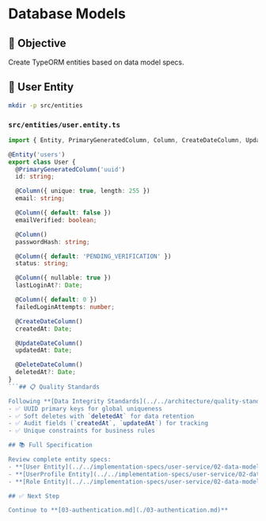 # Database Models

## 🎯 Objective

Create TypeORM entities based on data model specs.

## 🔧 User Entity

```bash
mkdir -p src/entities
```

### `src/entities/user.entity.ts`
```typescript
import { Entity, PrimaryGeneratedColumn, Column, CreateDateColumn, UpdateDateColumn, DeleteDateColumn } from 'typeorm';

@Entity('users')
export class User {
  @PrimaryGeneratedColumn('uuid')
  id: string;

  @Column({ unique: true, length: 255 })
  email: string;

  @Column({ default: false })
  emailVerified: boolean;

  @Column()
  passwordHash: string;

  @Column({ default: 'PENDING_VERIFICATION' })
  status: string;

  @Column({ nullable: true })
  lastLoginAt?: Date;

  @Column({ default: 0 })
  failedLoginAttempts: number;

  @CreateDateColumn()
  createdAt: Date;

  @UpdateDateColumn()
  updatedAt: Date;

  @DeleteDateColumn()
  deletedAt?: Date;
}
```## 📋 Quality Standards

Following **[Data Integrity Standards](../../architecture/quality-standards/data-integrity-standards.md)**:
- ✅ UUID primary keys for global uniqueness
- ✅ Soft deletes with `deletedAt` for data retention
- ✅ Audit fields (`createdAt`, `updatedAt`) for tracking
- ✅ Unique constraints for business rules

## 📚 Full Specification

Review complete entity specs:
- **[User Entity](../../implementation-specs/user-service/02-data-model-setup/01-user-entity.md)**
- **[UserProfile Entity](../../implementation-specs/user-service/02-data-model-setup/02-user-profile-entity.md)**
- **[Role Entity](../../implementation-specs/user-service/02-data-model-setup/04-role-entity.md)**

## ✅ Next Step

Continue to **[03-authentication.md](./03-authentication.md)**